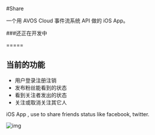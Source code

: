 #Share

一个用 AVOS Cloud 事件流系统 API 做的 iOS App。

###还正在开发中

=====

## 当前的功能
* 用户登录注册注销
* 发布粉丝能看到的状态
* 看到关注者发出的状态
* 关注或取消关注其它人


iOS App , use to share friends status like facebook, twitter.

![img](https://github.com/lzwjava/Share/blob/master/readme/screenshot.png)
